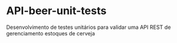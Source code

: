 # API-beer-unit-tests
Desenvolvimento de testes unitários para validar uma API REST de gerenciamento estoques de cerveja
